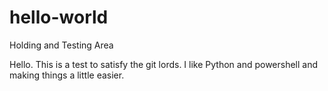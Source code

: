 # hello-world
Holding and Testing Area

Hello. This is a test to satisfy the git lords. I like Python and powershell and making things a little easier. 
